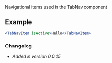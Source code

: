 Navigational items used in the TabNav component

## Example

```jsx live=true
<TabNavItem isActive>Hello</TabNavItem>
```

### Changelog

- *Added in version 0.0.45*
